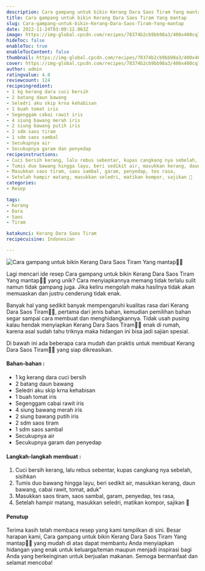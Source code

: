```yaml
---
description: Cara gampang untuk bikin Kerang Dara Saos Tiram Yang mantap"
title: Cara gampang untuk bikin Kerang Dara Saos Tiram Yang mantap
slug: Cara-gampang-untuk-bikin-Kerang-Dara-Saos-Tiram-Yang-mantap
date: 2022-11-24T03:09:12.063Z
image: https://img-global.cpcdn.com/recipes/78374b2cb9bb98a3/400x400cq70/photo.jpg
hideToc: false
enableToc: true
enableTocContent: false
thumbnail: https://img-global.cpcdn.com/recipes/78374b2cb9bb98a3/400x400cq70/photo.jpg
cover: https://img-global.cpcdn.com/recipes/78374b2cb9bb98a3/400x400cq70/photo.jpg
author: admin
ratingvalue: 4.8
reviewcount: 124
recipeingredient:
- 1 kg kerang dara cuci bersih
- 2 batang daun bawang
- Seledri aku skip krna kehabisan
- 1 buah tomat iris
- Segenggam cabai rawit iris
- 4 siung bawang merah iris
- 2 siung bawang putih iris
- 2 sdm saos tiram
- 1 sdm saos sambal
- Secukupnya air
- Secukupnya garam dan penyedap
recipeinstructions:
- Cuci bersih kerang, lalu rebus sebentar, kupas cangkang nya sebelah, sisihkan
- Tumis duo bawang hingga layu, beri sedikit air, masukkan kerang, daun bawang, cabai rawit, tomat, aduk"
- Masukkan saos tiram, saos sambal, garam, penyedap, tes rasa,
- Setelah hampir matang, masukkan seledri, matikan kompor, sajikan 🤤
categories:
- Resep

tags:
- Kerang
- Dara
- Saos
- Tiram

katakunci: Kerang Dara Saos Tiram
recipecuisine: Indonesian

---
```


![Cara gampang untuk bikin Kerang Dara Saos Tiram Yang mantap👩‍🍳](https://img-global.cpcdn.com/recipes/78374b2cb9bb98a3/400x400cq70/photo.jpg)

Lagi mencari ide resep Cara gampang untuk bikin Kerang Dara Saos Tiram Yang mantap👩‍🍳 yang unik? Cara menyiapkannya memang tidak terlalu sulit namun tidak gampang juga. Jika keliru mengolah maka hasilnya tidak akan memuaskan dan justru cenderung tidak enak.

Banyak hal yang sedikit banyak mempengaruhi kualitas rasa dari Kerang Dara Saos Tiram👩‍🍳, pertama dari jenis bahan, kemudian pemilihan bahan segar sampai cara membuat dan menghidangkannya. Tidak usah pusing kalau hendak menyiapkan Kerang Dara Saos Tiram👩‍🍳 enak di rumah, karena asal sudah tahu triknya maka hidangan ini bisa jadi sajian spesial.

Di bawah ini ada beberapa cara mudah dan praktis untuk membuat Kerang Dara Saos Tiram👩‍🍳 yang siap dikreasikan.

<!--inarticleads1-->

#### Bahan-bahan :

- 1 kg kerang dara cuci bersih
- 2 batang daun bawang
- Seledri aku skip krna kehabisan
- 1 buah tomat iris
- Segenggam cabai rawit iris
- 4 siung bawang merah iris
- 2 siung bawang putih iris
- 2 sdm saos tiram
- 1 sdm saos sambal
- Secukupnya air
- Secukupnya garam dan penyedap

<!--inarticleads2-->

#### Langkah-langkah membuat :

1. Cuci bersih kerang, lalu rebus sebentar, kupas cangkang nya sebelah, sisihkan
1. Tumis duo bawang hingga layu, beri sedikit air, masukkan kerang, daun bawang, cabai rawit, tomat, aduk"
1. Masukkan saos tiram, saos sambal, garam, penyedap, tes rasa,
1. Setelah hampir matang, masukkan seledri, matikan kompor, sajikan 🤤

#### Penutup

Terima kasih telah membaca resep yang kami tampilkan di sini. Besar harapan kami, Cara gampang untuk bikin Kerang Dara Saos Tiram Yang mantap👩‍🍳 yang mudah di atas dapat membantu Anda menyiapkan hidangan yang enak untuk keluarga/teman maupun menjadi inspirasi bagi Anda yang berkeinginan untuk berjualan makanan. Semoga bermanfaat dan selamat mencoba!